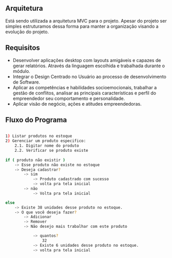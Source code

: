 
## Arquitetura

Está sendo utilizada a arquitetura MVC para o projeto. Apesar do projeto ser simples estruturamos dessa forma para manter a organização visando a evolução do projeto.

## Requisitos

- Desenvolver aplicações desktop com layouts amigáveis e capazes de gerar relatórios. Através da
linguagem escolhida e trabalhada durante o módulo.
- Integrar o Design Centrado no Usuário ao processo de desenvolvimento de Software.
- Aplicar as competências e habilidades socioemocionais, trabalhar a gestão de conflitos, analisar as principais características e perfil do empreendedor seu comportamento e personalidade.
- Aplicar visão de negócio, ações e atitudes empreendedoras.


## Fluxo do Programa
```sh

1) Listar produtos no estoque
2) Gerenciar um produto especifico:
    2.1. Digitar nome do produto
    2.2. Verificar se produto existe
    
if ( produto não existir )
    -> Esse produto não existe no estoque
    -> Deseja cadastrar?
        -> sim
            -> Produto cadastrado com sucesso
            -> volta pra tela inicial
        -> não
            -> Volta pra tela inicial

else 
    -> Existe 38 unidades desse produto no estoque.
    -> O que você deseja fazer?
        -> Adicionar 
        -> Remover
        -> Não desejo mais trabalhar com este produto

            -> quantos?
                32
            -> Existe 6 unidades desse produto no estoque.
            -> volta pra tela inicial
```